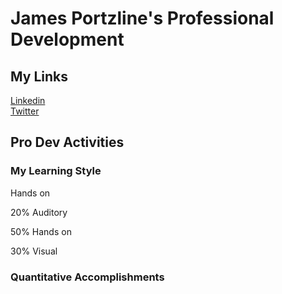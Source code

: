 # James Portzline's Professional Development

## My Links<br>
<a href="https://www.linkedin.com/in/jamesportzline"/>Linkedin</a><br>
<a href="https://twitter.com/JamesPortzline?lang=en"/>Twitter</a>

## Pro Dev Activities

### My Learning Style

Hands on

20% Auditory

50% Hands on

30% Visual


### Quantitative Accomplishments
